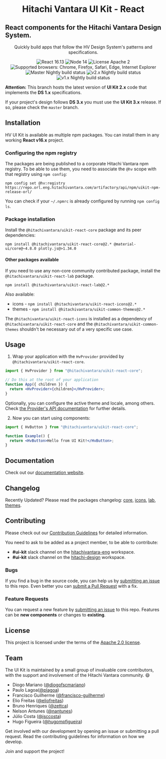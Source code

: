 <h1 align="center">Hitachi Vantara UI Kit - React</h1>

## React components for the Hitachi Vantara Design System.

<div align="center">

Quickly build apps that follow the HV Design System's patterns and specifications.

![React 16.13](https://img.shields.io/badge/react-^16.13.1-blue.svg)
![Node 14](https://img.shields.io/badge/node-14.15-brightgreen.svg)
![License Apache 2](https://img.shields.io/badge/license-Apache%202-blue.svg)
![Supported browsers: Chrome, Firefox, Safari, Edge, Internet Explorer](https://img.shields.io/badge/plataforms-chrome%20%7C%20firefox%20%7C%20safari%20%7C%20edge%20%7C%20ie%2011-blue.svg)
<br>
![Master Nightly build status](https://github.com/lumada-design/hv-uikit-react/workflows/Master%20Nightly/badge.svg)
![v2.x Nightly build status](https://github.com/lumada-design/hv-uikit-react/workflows/v2.x%20Nightly/badge.svg)
![v1.x Nightly build status](https://github.com/lumada-design/hv-uikit-react/workflows/v1.x%20Nightly/badge.svg)

</div>

**Attention:**
This branch hosts the latest version of **UI Kit 2.x** code that implements the **DS 1.x** specifications.

If your project's design follows **DS 3.x** you must use the **UI Kit 3.x** release. If so, please check the `master` branch.

## Installation

HV UI Kit is available as multiple npm packages. You can install them in any working **React v16.x** project.

### Configuring the npm registry

The packages are being published to a corporate Hitachi Vantara npm registry.
To be able to use them, you need to associate the `@hv` scope with that registry using `npm config`:

```shell
npm config set @hv:registry https://repo.orl.eng.hitachivantara.com/artifactory/api/npm/uikit-npm-release-orl/
```

You can check if your `~/.npmrc` is already configured by running `npm config ls`.

### Package installation

Install the `@hitachivantara/uikit-react-core` package and its peer dependencies:

```shell
npm install @hitachivantara/uikit-react-core@2.* @material-ui/core@~4.8.0 plotly.js@>1.34.0
```

#### Other packages available

If you need to use any non-core community contributed package, install the `@hitachivantara/uikit-react-lab` package.

```shell
npm install @hitachivantara/uikit-react-lab@2.*
```

Also available:

- icons - `npm install @hitachivantara/uikit-react-icons@2.*`
- themes - `npm install @hitachivantara/uikit-common-themes@2.*`

The `@hitachivantara/uikit-react-icons` is installed as a dependency of `@hitachivantara/uikit-react-core` and the `@hitachivantara/uikit-common-themes` shouldn't be necessary out of a very specific use case.

## Usage

1. Wrap your application with the `HvProvider` provided by
   `@hitachivantara/uikit-react-core`.

```jsx
import { HvProvider } from "@hitachivantara/uikit-react-core";

// Do this at the root of your application
function App({ children }) {
  return <HvProvider>{children}</HvProvider>;
}
```

Optionally, you can configure the active theme and locale, among others.
Check [the Provider's API documentation](https://lumada-design.github.io/uikit/v2.x/?path=/docs/foundation-provider--main) for further details.

2. Now you can start using components:

```jsx
import { HvButton } from "@hitachivantara/uikit-react-core";

function Example() {
  return <HvButton>Hello from UI Kit!</HvButton>;
}
```

## Documentation

Check out our [documentation website](https://lumada-design.github.io/uikit/v2.x/).

## Changelog

Recently Updated? Please read the packages changelog: [core](/packages/core/CHANGELOG.md), [icons](/packages/icons/CHANGELOG.md), [lab](/packages/lab/CHANGELOG.md), [themes](/packages/themes/CHANGELOG.md).

## Contributing

Please check out our [Contribution Guidelines](/CONTRIBUTING.md) for detailed information.

You need to ask to be added as a project member, to be able to contribute:

- **#ui-kit** slack channel on the [hitachivantara-eng](https://hitachivantara-eng.slack.com/messages/CFY74GK6G) workspace.
- **#ui-kit** slack channel on the [hitachi-design](https://hitachi-design.slack.com/messages/CGC1E37J9/) workspace.

### Bugs

If you find a bug in the source code, you can help us by [submitting an issue](/CONTRIBUTING.md#submitting-an-issue) to this repo.
Even better you can [submit a Pull Request](/CONTRIBUTING.md#submitting-a-pull-request) with a fix.

### Feature Requests

You can request a new feature by [submitting an issue](/CONTRIBUTING.md#submitting-an-issue) to this repo.
Features can be **new components** or changes to **existing**.

## License

This project is licensed under the terms of the [Apache 2.0 license](/LICENSE.md).

## Team

The UI Kit is maintained by a small group of invaluable core contributors, with the support and involvement of the Hitachi Vantara community. 😄

- Diogo Mariano ([@diogofscmariano](https://github.com/diogofscmariano))
- Paulo Lagoa([@plagoa](https://github.com/plagoa))
- Francisco Guilherme ([@francisco-guilherme](https://github.com/frncisco-guilherme))
- Elio Freitas ([@eliofreitas](https://github.com/eliofreitas))
- Bruno Henriques ([@zettca](https://github.com/zettca))
- Nelson Antunes ([@nantunes](https://github.com/nantunes))
- Júlio Costa ([@jsccosta](https://github.com/jsccosta))
- Hugo Figueira ([@hugompfigueira](https://github.com/hugompfigueira))

Get involved with our development by opening an issue or submitting a pull request. Read the contributing guidelines for information on how we develop.

Join and support the project!
